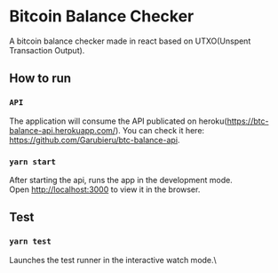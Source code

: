 # Bitcoin Balance Checker

A bitcoin balance checker made in react based on UTXO(Unspent Transaction Output).

## How to run

### `API`

The application will consume the API publicated on heroku(https://btc-balance-api.herokuapp.com/). You can check it here: https://github.com/Garubieru/btc-balance-api.

### `yarn start`

After starting the api, runs the app in the development mode.\
Open [http://localhost:3000](http://localhost:3000) to view it in the browser.

## Test

### `yarn test`

Launches the test runner in the interactive watch mode.\

